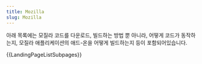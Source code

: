 ```yaml
---
title: Mozilla
slug: Mozilla
---
```


아래 목록에는 모질라 코드를 다운로드, 빌드하는 방법 뿐 아니라, 어떻게 코드가 동작하는지, 모질라 애플리케이션의 애드-온을 어떻게 빌드하는지 등이 포함되어있습니다.

{{LandingPageListSubpages}}
